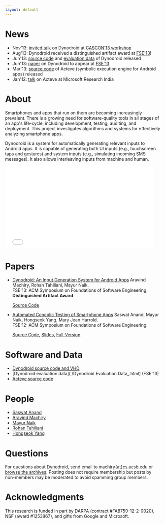 ```yaml
---
layout: default
---
```


# [](#news)News

*   Nov'13: [invited talk](http://sailhome.cs.queensu.ca/~mei/MobileAppChallenges/Mayur_cascon13.pdf) on Dynodroid at [CASCON'13 workshop](http://sailhome.cs.queensu.ca/~mei/MobileAppChallenges/)
*   Aug'13: Dynodroid received a distinguished artifact award at [FSE'13](http://esec-fse.inf.ethz.ch)!
*   Jun'13: [source code](https://github.com/dynodroid/dynodroid) and [evaluation data](http://pag-www.gtisc.gatech.edu/dynodroid/data) of Dynodroid released
*   Jun'13: [paper](./assets/files/fse13.pdf) on Dynodroid to appear at [FSE'13](http://esec-fse.inf.ethz.ch)
*   Mar'13: [source code](http://acteve.googlecode.com) of Acteve (symbolic execution engine for Android apps) released
*   Jan'12: [talk](http://www.cis.upenn.edu/~mhnaik/pubs/naik_msr_jan2012.pptx) on Acteve at Microsoft Research India

# [](#about)About

Smartphones and apps that run on them are becoming increasingly prevalent. There is a growing need for software-quality tools in all stages of an app's life-cycle, including development, testing, auditing, and deployment. This project investigates algorithms and systems for effectively analyzing smartphone apps.

Dynodroid is a system for automatically generating relevant inputs to Android apps. It is capable of generating both UI inputs (e.g., touchscreen taps and gestures) and system inputs (e.g., simulating incoming SMS messages). It also allows interleaving inputs from machine and human.

<iframe title="Dynodroid Demo" class="youtube-player" type="text/html" 
			src="//www.youtube.com/embed/5LSrWRhz0Do?rel=0&amp;wmode=opaque" frameborder="0" 
			allowfullscreen="true" width="480" height="270">
</iframe>
		

# [](#papers)Papers

*   [Dynodroid: An Input Generation System for Android Apps](./assets/files/fse13.pdf)
     Aravind Machiry, Rohan Tahiliani, Mayur Naik.     
     FSE'13: ACM Symposium on Foundations of Software Engineering.     
    **Distinguished Artifact Award** 
    
    [Source Code](https://github.com/dynodroid/dynodroid)

*   [Automated Concolic Testing of Smartphone Apps](./assets/files/fse12.pdf)
     Saswat Anand, Mayur Naik, Hongseok Yang, Mary Jean Harrold.     
     FSE'12: ACM Symposium on Foundations of Software Engineering.
     
    [Source Code](https://code.google.com/p/acteve/source/checkout), [Slides](./assets/files/fse12_talk.pptx), [Full-Version](./assets/files/fse12_full.pdf)

# [](#softwareanddata)Software and Data

*   [Dynodroid source code and VHD](https://github.com/dynodroid/dynodroid)
*   [Dynodroid evaluation data](./Dynodroid Evaluation Data_.html) (FSE'13)
*   [Acteve source code](https://code.google.com/p/acteve/source/checkout)

# [](#people)People

*   [Saswat Anand](http://cs.stanford.edu/people/saswat/)
*   [Aravind Machiry](https://machiry.github.io/)
*   [Mayur Naik](http://www.cis.upenn.edu/~mhnaik/naik)
*   [Rohan Tahiliani](https://br.linkedin.com/in/rohan-tahiliani-26753537)
*   [Hongseok Yang](http://www.comlab.ox.ac.uk/people/hongseok.yang/Public/Home.html)

# [](#questions)Questions
For questions about Dynodroid, send email to machiry{at}cs.ucsb.edu or <a href="http://groups.google.com/group/dynodroid/">browse the archives</a>. Posting does not require membership but posts by non-members may be moderated to avoid spamming group members.



# [](#acks)Acknowledgments

This research is funded in part by DARPA (contract #FA8750-12-2-0020), NSF (award #1253867), and gifts from Google and Microsoft.

